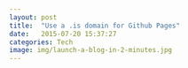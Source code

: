 ```yaml
---
layout: post
title:  "Use a .is domain for Github Pages"
date:   2015-07-20 15:37:27
categories: Tech
image: img/launch-a-blog-in-2-minutes.jpg
---
```



